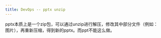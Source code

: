 ```yaml
---
title: DevOps -- pptx unzip
---
```


pptx本质上是一个zip包，可以通过unzip进行解压，修改其中部分文件（例如：图片），再重新压缩，得到新的pptx。而ppt不能这么做。
